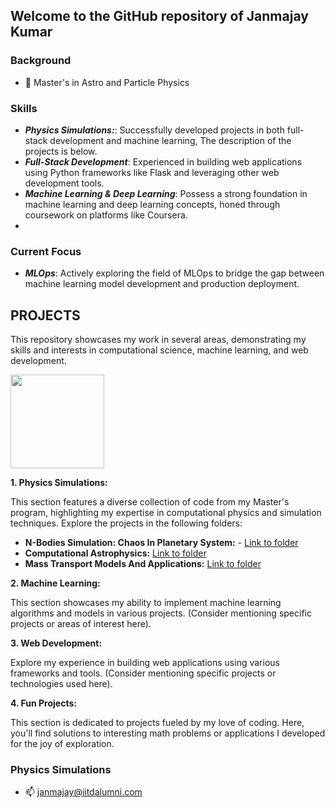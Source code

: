 ## Welcome to the GitHub repository of Janmajay Kumar
 ### Background
- 🔭  Master's in Astro and Particle Physics
### Skills
- ***Physics Simulations:***: Successfully developed projects in both full-stack development and machine learning, The description of the projects is below.
- ***Full-Stack Development***: Experienced in building web applications using Python frameworks like Flask and leveraging other web development tools.
- ***Machine Learning & Deep Learning***: Possess a strong foundation in machine learning and deep learning concepts, honed through coursework on platforms like Coursera.
- 
### Current Focus
- ***MLOps***: Actively exploring the field of MLOps to bridge the gap between machine learning model development and production deployment.

## PROJECTS
This repository showcases my work in several areas, demonstrating my skills and interests in computational science, machine learning, and web development. 
  <div id="header" align="left">
  <img src="https://media.giphy.com/media/Tgw604MyLJnDtbi4t0/giphy.gif" width="150" heigh="200" align="center"/>
</div>

 

**1. Physics Simulations:**

This section features a diverse collection of code from my Master's program, highlighting my expertise in computational physics and simulation techniques. Explore the projects in the following folders:

* **N-Bodies Simulation: Chaos In Planetary System:**  - [Link to folder](https://github.com/QED137/Mass-transport-models-and-their-applications)
* **Computational Astrophysics:**  [Link to folder](https://github.com/QED137/N-Body)
* **Mass Transport Models And Applications:**  [Link to folder](https://github.com/QED137/ComputationalAstrophysics)

**2. Machine Learning:**

This section showcases my ability to implement machine learning algorithms and models in various projects.  (Consider mentioning specific projects or areas of interest here).

**3. Web Development:**

Explore my experience in building web applications using various frameworks and tools.  (Consider mentioning specific projects or technologies used here).

**4. Fun Projects:**

This section is dedicated to projects fueled by my love of coding. Here, you'll find solutions to interesting math problems or applications I developed for the joy of exploration.

### Physics Simulations


- 📫 janmajay@iitdalumni.com
